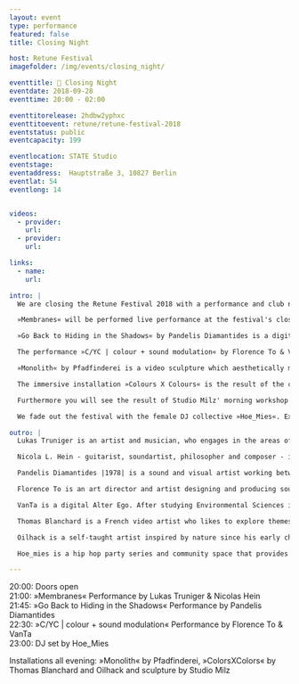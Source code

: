 ```yaml
---
layout: event
type: performance
featured: false
title: Closing Night

host: Retune Festival
imagefolder: /img/events/closing_night/

eventtitle: 🎉 Closing Night
eventdate: 2018-09-28
eventtime: 20:00 - 02:00

eventtitorelease: 2hdbw2yphxc
eventtitoevent: retune/retune-festival-2018
eventstatus: public
eventcapacity: 199

eventlocation: STATE Studio
eventstage:
eventaddress:  Hauptstraße 3, 10827 Berlin
eventlat: 54
eventlong: 14


videos:
  - provider:
    url:
  - provider:
    url:

links:
  - name:
    url:

intro: |
  We are closing the Retune Festival 2018 with a performance and club night. Expect a super sweet line-up with performances by Pandelis Diamantides, Florence To & VanTa, Lukas Truniger & Nicola Hein, installations by Pfadfinderei, Studio Milz, Thomas Blanchard and Oilhack and a club night with the fabulous Hoe_Mies.

  »Membranes« will be performed live performance at the festival's closing night. Exploring the boundaries where music and language overlap, Nicola L. Hein and Lukas Truniger use hybrid instruments – constructed from drum-skins and electronic components – as devices to turn written texts into pulses of light and percussive sound.

  »Go Back to Hiding in the Shadows« by Pandelis Diamantides is a digital granary of processed instrumental and electronic sounds, field recordings, rock formations, plants, animals and swarms unfolds a narrative of becoming.

  The performance »C/YC | colour + sound modulation« by Florence To & VanTa is using analogue video synthesis, sound and signal processing.

  »Monolith« by Pfadfinderei is a video sculpture which aesthetically melts screen and content.

  The immersive installation »Colours X Colours« is the result of the collaboration between Oilhack and Thomas Blanchard, Two artists / painters combining their know-how and inspiration to create unique works. Their standards drive them forward each and every day to come out with innovative combinations and new techniques.

  Furthermore you will see the result of Studio Milz' morning workshop in form of a wooden sculpture. And will get a sneak-peak into the amazing STATE Studio, the new permanent art science space by STATE Festival.

  We fade out the festival with the female DJ collective »Hoe_Mies«. Expect finest Hip Hop tunes.

outro: |
  Lukas Truniger is an artist and musician, who engages in the areas of multimedia installations, sculptural objects, performances and the creation of new musical instruments. He is fascinated by complex systems and hidden processes in nature as well as in society. For the exploration of their inherent aesthetics industrial materials, hacked devices and misused tools have become crucial to his creation. His work establishes singular experiences challenging the modalities of perception.

  Nicola L. Hein - guitarist, soundartist, philosopher and composer - is a very active player on the german/international scene of improvised music. Moreover soundart (soundinstallations, site specific instruments, conceptual compositions for improvising musicians etc.) and the collaboration in different interdisciplinary settings (dance, installation, video art etc.) are an important focus of his art and form a second emphasis besides the work as a guitarist.

  Pandelis Diamantides |1978| is a sound and visual artist working between Cyprus and The Netherlands. In his music productions and audiovisual performances, he uses custom digital technology to create complex binary landscapes, where detailed sound compositions and electronic rhythms are enhanced by multifaceted visuals providing a true immersive experience. He performs solo under the pseudonym Microseq.

  Florence To is an art director and artist designing and producing sound and light installations, also creating generative motion graphics and light productions with a strong focus on architectural spatial design on site specific projects. Through working in various disparate environments she ventured further into exploring the effects of cognitive and emotional triggers, and how different sensory arrangements are experienced within space.

  VanTa is a digital Alter Ego. After studying Environmental Sciences in Granada University in Spain, he began his career as a visual designer as part of the audiovisual collective Miga. Since moving to Berlin, he began working at the mythical record label M-nus, where he became part of the developer team at 2V-P.

  Thomas Blanchard is a French video artist who likes to explore themes and mix various kinds of art. His work has been showcased in various festivals and exhibitions throughout the world. The contemporary art biennal of Casablanca in 2016, the STARZ Denver film festival, the New York Springstudio, and technologic arts gallery Artechouse located in Washington DC have all been collaborators to his projects. Thanks to his work on shapes, colours, pigments, textures, he creates visually mesmerizing and powerful pieces.

  Oilhack is a self-taught artist inspired by nature since his early childhood. His creations are an alchemy of colours, of matters, of textures, an alloy of energies that come to life under his support. His painted movements and assembly techniques are what will create diversity. His work is the result of the combination of his artistic practices, taken at a given moment, then recorded, emphasized and embellished by photography. He has also collaborated with Thomas Blanchard on the Iphone X and Sony Square projects.

  Hoe_mies is a hip hop party series and community space that provides a platform for female, non-binary, and transgender artists and celebrates their presence in hip-hop in order to counteract marginalisation within that scene. Its dancefloors boast a colourful mix of 90s & 00s hip hop and RnB, trap, baile funk, dancehall, reggaeton, and more.

---
```


20:00: Doors open  
21:00: »Membranes« Performance by Lukas Truniger & Nicolas Hein  
21:45: »Go Back to Hiding in the Shadows« Performance by Pandelis Diamantides  
22:30: »C/YC | colour + sound modulation« Performance by Florence To & VanTa  
23:00: DJ set by Hoe_Mies

Installations all evening: »Monolith« by Pfadfinderei, »ColorsXColors« by Thomas Blanchard and Oilhack and sculpture by Studio Milz
